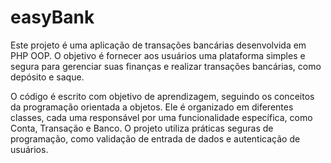 # easyBank

Este projeto é uma aplicação de transações bancárias desenvolvida em PHP OOP.
O objetivo é fornecer aos usuários uma plataforma simples e segura para gerenciar suas finanças e realizar transações bancárias, como depósito e saque.

O código é escrito com objetivo de aprendizagem, seguindo os conceitos da programação orientada a objetos. Ele é organizado em diferentes classes, cada uma responsável por uma funcionalidade específica, como Conta, Transação e Banco. O projeto utiliza práticas seguras de programação, como validação de entrada de dados e autenticação de usuários.
